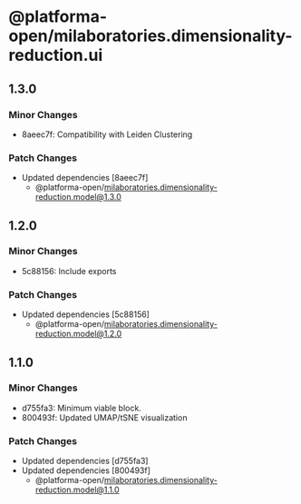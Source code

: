 # @platforma-open/milaboratories.dimensionality-reduction.ui

## 1.3.0

### Minor Changes

- 8aeec7f: Compatibility with Leiden Clustering

### Patch Changes

- Updated dependencies [8aeec7f]
  - @platforma-open/milaboratories.dimensionality-reduction.model@1.3.0

## 1.2.0

### Minor Changes

- 5c88156: Include exports

### Patch Changes

- Updated dependencies [5c88156]
  - @platforma-open/milaboratories.dimensionality-reduction.model@1.2.0

## 1.1.0

### Minor Changes

- d755fa3: Minimum viable block.
- 800493f: Updated UMAP/tSNE visualization

### Patch Changes

- Updated dependencies [d755fa3]
- Updated dependencies [800493f]
  - @platforma-open/milaboratories.dimensionality-reduction.model@1.1.0
